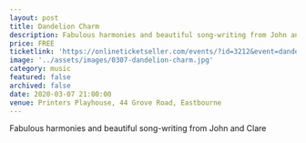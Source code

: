 ```yaml
---
layout: post
title: Dandelion Charm
description: Fabulous harmonies and beautiful song-writing from John and Clarecomedians welcome!
price: FREE
ticketlink: 'https://onlineticketseller.com/events/?id=3212&event=dandelioncharm-freeevent'
image: '../assets/images/0307-dandelion-charm.jpg'
category: music
featured: false
archived: false
date: 2020-03-07 21:00:00
venue: Printers Playhouse, 44 Grove Road, Eastbourne
---
```


Fabulous harmonies and beautiful song-writing from John and Clare